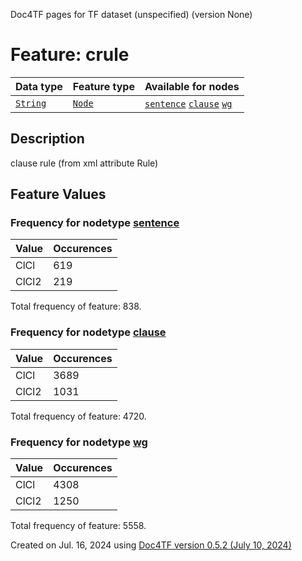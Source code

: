 Doc4TF pages for TF dataset (unspecified) (version None)
# Feature: crule
Data type|Feature type|Available for nodes
---|---|---
[`String`](featuresbydatatype.md#string)|[`Node`](featuresbytype.md#node)| [`sentence`](featuresbynodetype.md#sentence)  [`clause`](featuresbynodetype.md#clause)  [`wg`](featuresbynodetype.md#wg) 
## Description
clause rule (from xml attribute Rule)
## Feature Values
### Frequency for nodetype [sentence](featuresbynodetype.md#sentence)
Value|Occurences
---|---
ClCl|619
ClCl2|219

Total frequency of feature: 838.
 ### Frequency for nodetype [clause](featuresbynodetype.md#clause)
Value|Occurences
---|---
ClCl|3689
ClCl2|1031

Total frequency of feature: 4720.
 ### Frequency for nodetype [wg](featuresbynodetype.md#wg)
Value|Occurences
---|---
ClCl|4308
ClCl2|1250

Total frequency of feature: 5558.
  

Created on Jul. 16, 2024 using [Doc4TF version 0.5.2 (July 10, 2024)](https://github.com/tonyjurg/Doc4TF/blob/main/CreateFeatureDoc.ipynb) 